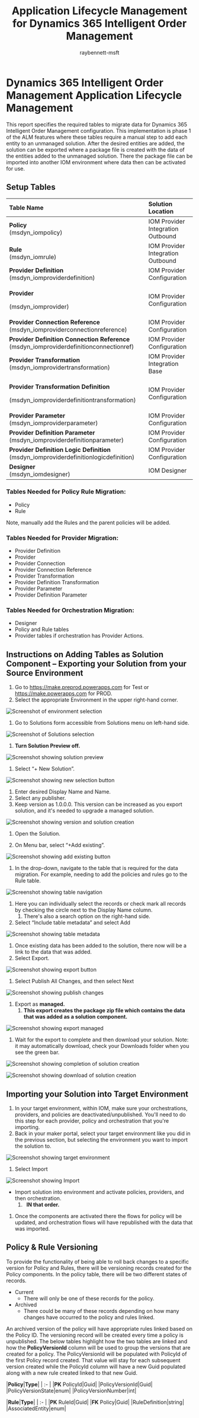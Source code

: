 ﻿---
author: raybennett-msft
description: This article describes how to move solutions frmo one environment to another, or package them for storage in source control
ms.author: bennettray
ms.date: 09/26/2022
ms.topic: conceptual

title: Application Lifecycle Management for Dynamics 365 Intelligent Order Management
---

# Dynamics 365 Intelligent Order Management Application Lifecycle Management

This report specifies the required tables to migrate data for Dynamics 365 Intelligent Order Management configuration. This implementation is phase 1 of the ALM features where these tables require a manual step to add each entity to an unmanaged solution. After the desired entities are added, the solution can be exported where a package file is created with the data of the entities added to the unmanaged solution. There the package file can be imported into another IOM environment where data then can be activated for use. 

## Setup Tables


|**Table Name**|**Solution Location**|
| :- | :- |
|**Policy**<br>(msdyn\_iompolicy)|IOM Provider Integration Outbound|
|**Rule** <br>(msdyn\_iomrule)|IOM Provider Integration Outbound|
|**Provider Definition** (msdyn\_iomproviderdefinition)|IOM Provider Configuration|
|<p>**Provider** </p><p>(msdyn\_iomprovider)</p>|IOM Provider Configuration|
|**Provider Connection Reference** (msdyn\_iomproviderconnectionreference)|IOM Provider Configuration|
|**Provider Definition Connection Reference** (msdyn\_iomproviderdefinitionconnectionref)|IOM Provider Configuration|
|**Provider Transformation** (msdyn\_iomprovidertransformation)|IOM Provider Integration Base|
|<p>**Provider Transformation Definition**</p><p>(msdyn\_iomproviderdefinitiontransformation)</p>|IOM Provider Configuration|
|**Provider Parameter**<br>(msdyn\_iomproviderparameter)|IOM Provider Configuration|
|**Provider Definition Parameter**<br>(msdyn\_iomproviderdefinitionparameter)|IOM Provider Configuration|
|**Provider Definition Logic Definition**<br>(msdyn\_iomproviderdefinitionlogicdefinition)|IOM Provider Configuration |
|**Designer**<br>(msdyn\_iomdesigner)|IOM Designer|


### Tables Needed for Policy Rule Migration:
- Policy
- Rule

Note, manually add the Rules and the parent policies will be added.
### Tables Needed for Provider Migration:
- Provider Definition
- Provider
- Provider Connection
- Provider Connection Reference
- Provider Transformation
- Provider Definition Transformation 
- Provider Parameter
- Provider Definition  Parameter 

### Tables Needed for Orchestration Migration:
- Designer
- Policy and Rule tables
- Provider tables if orchestration has Provider Actions. 


## Instructions on Adding Tables as Solution Component – Exporting your Solution from your Source Environment

1. Go to <https://make.preprod.powerapps.com> for Test or <https://make.powerapps.com> for PROD.
1. Select the appropriate Environment in the upper right-hand corner.

![Screenshot of environment selection](media/developer-alm-1.png)

1. Go to Solutions form accessible from Solutions menu on left-hand side.

![Screenshot of Solutions selection](media/developer-alm-2.png)

1. **Turn Solution Preview off.** 

![Screenshot showing solution preview](media/developer-alm-3.png)

1. Select “+ New Solution”.

![Screenshot showing new selection button](media/developer-alm-4.png)

1. Enter desired Display Name and Name.
1. Select any publisher.
1. Keep version as 1.0.0.0. This version can be increased as you export solution, and it's needed to upgrade a managed solution.

![Screenshot showing version and solution creation](media/developer-alm-5.png)

1. Open the Solution. 

1. On Menu bar, select “+Add existing”.

![Screenshot showing add existing button](media/developer-alm-6.png)

1. In the drop-down, navigate to the table that is required for the data migration. For example, needing to add the policies and rules go to the Rule table. 

![Screenshot showing table navigation](media/developer-alm-7.png)

1. Here you can individually select the records or check mark all records by checking the circle next to the Display Name column. 
   1. There's also a search option on the right-hand side. 
1. Select “Include table metadata” and select Add

![Screenshot showing table metadata](media/developer-alm-8.png)

1. Once existing data has been added to the solution, there now will be a link to the data that was added. 
1. Select Export.

![Screenshot showing export button](media/developer-alm-9.png)

1. Select Publish All Changes, and then select Next

![Screenshot showing publish changes](media/developer-alm-10.png)

1. Export as **managed.**
   1. **This export creates the package zip file which contains the data that was added as a solution component.**

![Screenshot showing export managed](media/developer-alm-11.png)

1. Wait for the export to complete and then download your solution. Note: it may automatically download, check your Downloads folder when you see the green bar.

![Screenshot showing completion of solution creation](media/developer-alm-12.png)

![Screenshot showing download of solution creation](media/developer-alm-13.png)

## Importing your Solution into Target Environment
1. In your target environment, within IOM, make sure your orchestrations, providers, and policies are deactivated/unpublished. You'll need to do this step for each provider, policy and orchestration that you're importing.
1. Back in your maker portal, select your target environment like you did in the previous section, but selecting the environment you want to import the solution to.

![Screenshot showing target environment](media/developer-alm-14.png)

1. Select Import

![Screenshot showing Import](media/developer-alm-14.png)

- Import solution into environment and activate policies, providers, and then orchestration.
  1. ` `**IN that order.** 
1. Once the components are activated there the flows for policy will be updated, and orchestration flows will have republished with the data that was imported.

## Policy & Rule Versioning

To provide the functionality of being able to roll back changes to a specific version for Policy and Rules, there will be versioning records created for the Policy components. In the policy table, there will be two different states of records.

- Current
  - There will only be one of these records for the policy.
- Archived
  - There could be many of these records depending on how many changes have occurred to the policy and rules linked.

An archived version of the policy will have appropriate rules linked based on the Policy ID. The versioning record will be created every time a policy is unpublished. The below tables highlight how the two tables are linked and how the **PolicyVersionId** column will be used to group the versions that are created for a policy. The PolicyVersionId will be populated with PolicyId of the first Policy record created. That value will stay for each subsequent version created while the PolicyId column will have a new Guid populated along with a new rule created linked to that new Guid. 


|**Policy**|**Type**|
| :- |
|**PK** PolicyId|Guid|
|PolicyVersionId|Guid|
|PolicyVersionState|enum|
|PolicyVersionNumber|int|

|**Rule**|**Type**|
| :- |
|**PK** RuleId|Guid|
|**FK** Policy|Guid|
|RuleDefinition|string|
|AssociatedEntity|enum|
